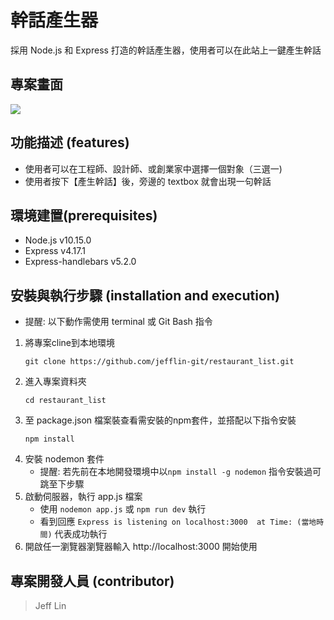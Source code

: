 # 幹話產生器
採用 Node.js 和 Express 打造的幹話產生器，使用者可以在此站上一鍵產生幹話

## 專案畫面
![](https://i.imgur.com/WgLVPVR.png)
## 功能描述 (features)
- 使用者可以在工程師、設計師、或創業家中選擇一個對象（三選一)
- 使用者按下【產生幹話】後，旁邊的 textbox 就會出現一句幹話

## 環境建置(prerequisites)
- Node.js v10.15.0
- Express v4.17.1
- Express-handlebars v5.2.0

## 安裝與執行步驟 (installation and execution)
- 提醒: 以下動作需使用 terminal 或 Git Bash 指令
1. 將專案cline到本地環境
   ```
   git clone https://github.com/jefflin-git/restaurant_list.git
   ```
2. 進入專案資料夾
   ```
   cd restaurant_list
   ```
3. 至 package.json 檔案裝查看需安裝的npm套件，並搭配以下指令安裝
   ```
   npm install
   ```
4. 安裝 nodemon 套件
   - 提醒: 若先前在本地開發環境中以`npm install -g nodemon` 指令安裝過可跳至下步驟
6. 啟動伺服器，執行 app.js 檔案
   - 使用 `nodemon app.js` 或 `npm run dev` 執行
   - 看到回應 `Express is listening on localhost:3000  at Time: (當地時間)` 代表成功執行
7. 開啟任一瀏覽器瀏覽器輸入 http://localhost:3000 開始使用

## 專案開發人員 (contributor)
> Jeff Lin